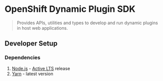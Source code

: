 # OpenShift Dynamic Plugin SDK

> Provides APIs, utilities and types to develop and run dynamic plugins in host web applications.

## Developer Setup

### Dependencies

1. [Node.js](https://nodejs.org/) - [Active LTS](https://nodejs.org/en/about/releases/) release
2. [Yarn](https://yarnpkg.com/getting-started/install) - latest version
